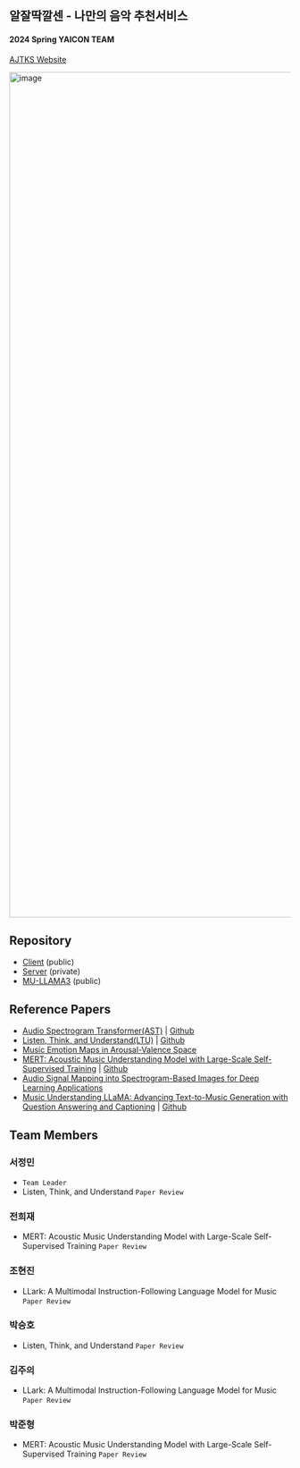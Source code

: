 ## 알잘딱깔센 - 나만의 음악 추천서비스
#### 2024 Spring YAICON TEAM

[AJTKS Website](https://ajtks.site)

<img width="1512" alt="image" src="https://github.com/AJTKS/.github/assets/115399447/8b372824-8df6-4e70-ba6c-9143c912b1fa">


## Repository 

- [Client](https://github.com/AJTKS/AJTKS-client) (public)
- [Server](https://github.com/AJTKS/AJTKS-server) (private)
- [MU-LLAMA3](https://github.com/AJTKS/MU-LLaMA3) (public)

## Reference Papers
- [Audio Spectrogram Transformer(AST)](https://arxiv.org/abs/2104.01778) | [Github](https://github.com/YuanGongND/ast)
- [Listen, Think, and Understand(LTU)](https://openreview.net/pdf?id=nBZBPXdJlC) | [Github](https://github.com/YuanGongND/ltu)
- [Music Emotion Maps in Arousal-Valence Space](https://www.researchgate.net/publication/307909024_Music_Emotion_Maps_in_Arousal-Valence_Space)
- [MERT: Acoustic Music Understanding Model with Large-Scale Self-Supervised Training](https://arxiv.org/pdf/2306.00107) | [Github](https://github.com/yizhilll/MERT)
- [Audio Signal Mapping into Spectrogram-Based Images for Deep Learning Applications](10.1109/INFOTEH51037.2021.9400698)
- [Music Understanding LLaMA: Advancing Text-to-Music Generation with Question Answering and Captioning](https://arxiv.org/abs/2308.11276) | [Github](https://github.com/shansongliu/MU-LLaMA)

## Team Members

### 서정민
- `Team Leader`
- Listen, Think, and Understand `Paper Review`

### 전희재
- MERT: Acoustic Music Understanding Model with Large-Scale Self-Supervised Training `Paper Review`

### 조현진
- LLark: A Multimodal Instruction-Following Language Model for Music `Paper Review`

### 박승호
- Listen, Think, and Understand `Paper Review`

### 김주의
- LLark: A Multimodal Instruction-Following Language Model for Music `Paper Review`

### 박준형
- MERT: Acoustic Music Understanding Model with Large-Scale Self-Supervised Training `Paper Review`
